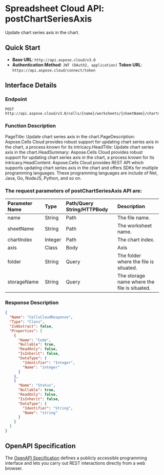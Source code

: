 # **Spreadsheet Cloud API: postChartSeriesAxis**

Update chart series axis in the chart. 


## **Quick Start**

- **Base URL**: `http://api.aspose.cloud/v3.0`
- **Authentication Method**: `JWT (OAuth2, application)`  **Token URL**: `https://api.aspose.cloud/connect/token`
## **Interface Details**

### **Endpoint** 

```
POST http://api.aspose.cloud/v3.0/cells/{name}/worksheets/{sheetName}/charts/{chartIndex}/seriesaxis
```
### **Function Description**
PageTitle: Update chart series axis in the chart.PageDescription: Aspose.Cells Cloud provides robust support for updating chart series axis in the chart, a process known for its intricacy.HeadTitle: Update chart series axis in the chart.HeadSummary: Aspose.Cells Cloud provides robust support for updating chart series axis in the chart, a process known for its intricacy.HeadContent: Aspose.Cells Cloud provides REST API which supports updating chart series axis in the chart and offers SDKs for multiple programming languages. These programming languages are include of Net, Java, Go, NodeJS, Python, and so on.

### The request parameters of **postChartSeriesAxis** API are: 

| Parameter Name | Type | Path/Query String/HTTPBody | Description | 
| :- | :- | :- |:- | 
|name|String|Path|The file name.|
|sheetName|String|Path|The worksheet name.|
|chartIndex|Integer|Path|The chart index.|
|axis|Class|Body|Axis |
|folder|String|Query|The folder where the file is situated.|
|storageName|String|Query|The storage name where the file is situated.|

### **Response Description**
```json
{
  "Name": "CellsCloudResponse",
  "Type": "Class",
  "IsAbstract": false,
  "Properties": [
    {
      "Name": "Code",
      "Nullable": true,
      "ReadOnly": false,
      "IsInherit": false,
      "DataType": {
        "Identifier": "Integer",
        "Name": "integer"
      }
    },
    {
      "Name": "Status",
      "Nullable": true,
      "ReadOnly": false,
      "IsInherit": false,
      "DataType": {
        "Identifier": "String",
        "Name": "string"
      }
    }
  ]
}
```


## OpenAPI Specification

The [OpenAPI Specification](https://reference.aspose.cloud/cells/#/ChartsController/PostChartSeriesAxis) defines a publicly accessible programming interface and lets you carry out REST interactions directly from a web browser.


